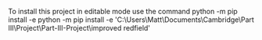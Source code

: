 To install this project in editable mode use the command
python -m pip install -e <path>
python -m pip install -e 'C:\Users\Matt\Documents\Cambridge\Part III\Project\Part-III-Project\improved redfield'